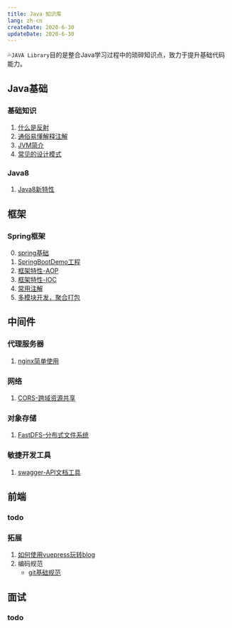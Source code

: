 ```yaml
---
title: Java 知识库
lang: zh-cn
createDate: 2020-6-30
updateDate: 2020-6-30
---
```

💦`JAVA Library`目的是整合Java学习过程中的琐碎知识点，致力于提升基础代码能力。

## Java基础

### 基础知识

1. [什么是反射](../01.dev/12.java/reflect.html)
2. [通俗易懂解释注解](../01.dev/12.java/annotation.html)
3. [JVM简介](../01.dev/12.java/jvm.html)
4. [常见的设计模式](../01.dev/12.java/designpattern.html)

### Java8

1. [Java8新特性](../01.dev/12.java/java8newfeature.html)

## 框架

### Spring框架

0. [spring基础](/03.framework/10.spring/springbase.html)
1. [SpringBootDemo工程](../03.framework/10.spring/springbootdemo.html)
2. [框架特性-AOP](../03.framework/10.spring/aop.html)
3. [框架特性-IOC](../03.framework/10.spring/ioc.html)
4. [常用注解](../03.framework/10.spring/annotation.html)
5. [多模块开发，聚合打包](../03.framework/10.spring/springbootmodule.html)

## 中间件

### 代理服务器

1. [nginx简单使用](../01.dev/11.network/nginx.html)

### 网络

1. [CORS-跨域资源共享](../01.dev/11.network/cros.html)

### 对象存储

1. [FastDFS-分布式文件系统](../01.dev/10.storage/fastdfs.html)

### 敏捷开发工具

1. [swagger-API文档工具](../03.framework/13.utils/swaggerdemo.html)

## 前端

### todo

### 拓展

1. [如何使用vuepress玩转blog](../02.front/10.vuepress/manual.html)
2. 编码规范
   * [git基础规范](../01.dev/13.codestd/gitstd.html)

## 面试

### todo